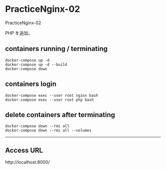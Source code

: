 # PracticeNginx-02
PracticeNginx-02

PHP を追加。


## containers running / terminating
```
docker-compose up -d
docker-compose up -d --build
docker-compose down
```


## containers login
```
docker-compose exec --user root nginx bash
docker-compose exec --user root php bash
```


## delete containers after terminating
```
docker-compose down --rmi all
docker-compose down --rmi all --volumes
```

________________________________________________________________________________________
## Access URL
http://localhost:8000/

